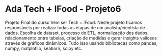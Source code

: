 # Ada Tech + IFood - Projeto6
Projeto Final do curso Vem ser Tech + IFood. Neste projeto ficamos responsáveis por realizar todas as etapas de um analista/cientista de dados. Escolha de dataset, processo de ETL, normalização dos dados, relacionamento entre tabelas, criação de medidas e gerar insights valiosos através de gráficos dinâmicos. Tudo isso usando bibliotecas como pandas, numpy, matplotlib, seaborn, scipy etc.
